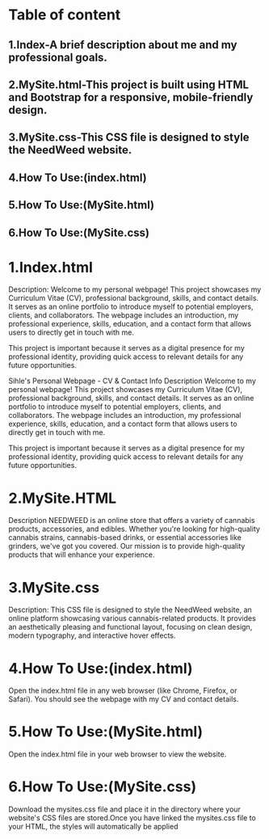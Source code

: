 # Table of content
## 1.Index-A brief description about me and my professional goals.

## 2.MySite.html-This project is built using HTML and Bootstrap for a responsive, mobile-friendly design.

## 3.MySite.css-This CSS file is designed to style the NeedWeed website.

## 4.How To Use:(index.html)

## 5.How To Use:(MySite.html)

## 6.How To Use:(MySite.css)

# 1.Index.html
Description:
Welcome to my personal webpage! This project showcases my Curriculum Vitae (CV), professional background, skills, and contact details. It serves as an online portfolio to introduce myself to potential employers, clients, and collaborators. The webpage includes an introduction, my professional experience, skills, education, and a contact form that allows users to directly get in touch with me.

This project is important because it serves as a digital presence for my professional identity, providing quick access to relevant details for any future opportunities.

Sihle's Personal Webpage - CV & Contact Info
Description
Welcome to my personal webpage! This project showcases my Curriculum Vitae (CV), professional background, skills, and contact details. It serves as an online portfolio to introduce myself to potential employers, clients, and collaborators. The webpage includes an introduction, my professional experience, skills, education, and a contact form that allows users to directly get in touch with me.

This project is important because it serves as a digital presence for my professional identity, providing quick access to relevant details for any future opportunities.

# 2.MySite.HTML
Description
NEEDWEED is an online store that offers a variety of cannabis products, accessories, and edibles. Whether you're looking for high-quality cannabis strains, cannabis-based drinks, or essential accessories like grinders, we've got you covered. Our mission is to provide high-quality products that will enhance your experience.

# 3.MySite.css
Description:
This CSS file is designed to style the NeedWeed website, an online platform showcasing various cannabis-related products. It provides an aesthetically pleasing and functional layout, focusing on clean design, modern typography, and interactive hover effects.

# 4.How To Use:(index.html)
Open the index.html file in any web browser (like Chrome, Firefox, or Safari). You should see the webpage with my CV and contact details.

# 5.How To Use:(MySite.html)
Open the index.html file in your web browser to view the website.

# 6.How To Use:(MySite.css)
Download the mysites.css file and place it in the directory where your website's CSS files are stored.Once you have linked the mysites.css file to your HTML, the styles will automatically be applied
